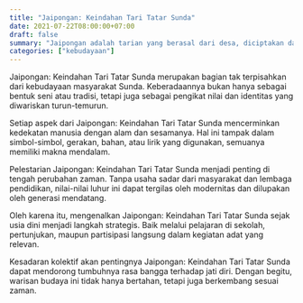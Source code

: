 ```yaml
---
title: "Jaipongan: Keindahan Tari Tatar Sunda"
date: 2021-07-22T08:00:00+07:00
draft: false
summary: "Jaipongan adalah tarian yang berasal dari desa, diciptakan dari kegembiraan masyarakat."
categories: ["kebudayaan"]
---
```


Jaipongan: Keindahan Tari Tatar Sunda merupakan bagian tak terpisahkan dari kebudayaan masyarakat Sunda. Keberadaannya bukan hanya sebagai bentuk seni atau tradisi, tetapi juga sebagai pengikat nilai dan identitas yang diwariskan turun-temurun.

Setiap aspek dari Jaipongan: Keindahan Tari Tatar Sunda mencerminkan kedekatan manusia dengan alam dan sesamanya. Hal ini tampak dalam simbol-simbol, gerakan, bahan, atau lirik yang digunakan, semuanya memiliki makna mendalam.

Pelestarian Jaipongan: Keindahan Tari Tatar Sunda menjadi penting di tengah perubahan zaman. Tanpa usaha sadar dari masyarakat dan lembaga pendidikan, nilai-nilai luhur ini dapat tergilas oleh modernitas dan dilupakan oleh generasi mendatang.

Oleh karena itu, mengenalkan Jaipongan: Keindahan Tari Tatar Sunda sejak usia dini menjadi langkah strategis. Baik melalui pelajaran di sekolah, pertunjukan, maupun partisipasi langsung dalam kegiatan adat yang relevan.

Kesadaran kolektif akan pentingnya Jaipongan: Keindahan Tari Tatar Sunda dapat mendorong tumbuhnya rasa bangga terhadap jati diri. Dengan begitu, warisan budaya ini tidak hanya bertahan, tetapi juga berkembang sesuai zaman.
